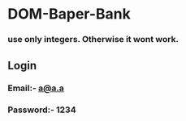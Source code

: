 # DOM-Baper-Bank

### use only integers. Otherwise it wont work.

## Login

### Email:- a@a.a
### Password:- 1234
